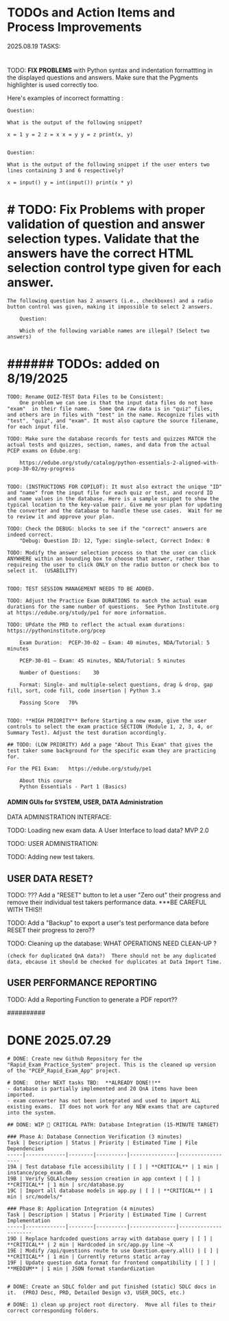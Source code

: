 
# TODOs and Action Items and Process Improvements

2025.08.19 TASKS: 

# ######################

TODO: **FIX PROBLEMS** with Python syntax and indentation formattting in the displayed questions and answers. Make sure that the Pygments highlighter is used correctly too.   

Here's  examples of incorrect formatting :  

    Question:

    What is the output of the following snippet?

    x = 1 y = 2 z = x x = y y = z print(x, y)


    Question:

    What is the output of the following snippet if the user enters two lines containing 3 and 6 respectively?

    x = input() y = int(input()) print(x * y)

# # TODO: Fix Problems with proper validation of question and answer selection types.  Validate that the answers have the correct HTML selection control type given for each answer. 

    The following question has 2 answers (i.e., checkboxes) and a radio button control was given, making it impossible to select 2 answers.  

        Question:

        Which of the following variable names are illegal? (Select two answers)

# ######  TODOs: added on 8/19/2025 #############################

    TODO: Rename QUIZ-TEST Data Files to be Consistent: 
        One problem we can see is that the input data files do not have "exam"  in their file name.   Some QnA raw data is in "quiz" files, and others are in files with "test" in the name. Recognize files with "test", "quiz", and "exam". It must also capture the source filename, for each input file. 

    TODO: Make sure the database records for tests and quizzes MATCH the actual tests and quizzes, section, names, and data from the actual PCEP exams on Edube.org: 

        https://edube.org/study/catalog/python-essentials-2-aligned-with-pcep-30-02/my-progress


    TODO: (INSTRUCTIONS FOR COPILOT): It must also extract the unique "ID" and "name" from the input file for each quiz or test, and record ID and name values in the database. Here is a sample snippet to show the typical location to the key-value pair. Give me your plan for updating the converter and the database to handle these use cases.  Wait for me to review it and approve your plan.  

    TODO: Check the DEBUG: blocks to see if the "correct" answers are indeed correct. 
        "Debug: Question ID: 12, Type: single-select, Correct Index: 0

    TODO: Modify the answer selection process so that the user can click ANYWHERE within an bounding box to choose that answer, rather than requireing the user to click ONLY on the radio button or check box to select it.  (USABILITY)


    TODO: TEST SESSION MANAGEMENT NEEDS TO BE ADDED.  

    TODO: Adjust the Practice Exam DURATIONS to match the actual exam durations for the same number of questions.  See Python Institute.org  at https://edube.org/study/pe1 for more information. 

    TODO: UPdate the PRD to reflect the actual exam durations:  https://pythoninstitute.org/pcep 

        Exam Duration:	PCEP-30-02 – Exam: 40 minutes, NDA/Tutorial: 5 minutes

        PCEP-30-01 – Exam: 45 minutes, NDA/Tutorial: 5 minutes

        Number of Questions:	30

        Format: Single- and multiple-select questions, drag & drop, gap fill, sort, code fill, code insertion | Python 3.x

        Passing Score	70%


    TODO: **HIGH PRIORITY** Before Starting a new exam, give the user controls to select the exam practice SECTION (Module 1, 2, 3, 4, or Summary Test). Adjust the test duration accordingly. 

    ## TODO: (LOW PRIORITY) Add a page "About This Exam" that gives the test taker some background for the specific exam they are practicing for.  

    For the PE1 Exam:   https://edube.org/study/pe1

        About this course
        Python Essentials - Part 1 (Basics)

####  ADMIN GUIs for SYSTEM, USER, DATA Administration ##########

DATA ADMINISTRATION INTERFACE: 

TODO: Loading new exam data.  A User Interface to load data?  MVP 2.0  

TODO: USER ADMINISTRATION: 

TODO: Adding new test takers.

## USER DATA RESET?  
TODO: ??? Add a "RESET" button to let a user "Zero out" their progress and remove their individual test takers performance data.  ***BE CAREFUL WITH THIS!!

TODO: Add a "Backup" to export a user's test performance data before RESET their progress to zero??

TODO: Cleaning up the database:  WHAT OPERATIONS NEED CLEAN-UP ?  

    (check for duplicated QnA data?)  There should not be any duplicated data, ebcause it should be checked for duplicates at Data Import Time. 


## USER PERFORMANCE REPORTING
TODO: Add a Reporting Function to generate a PDF report?? 

##########

# DONE 2025.07.29
    # DONE: Create new Github Repository for the "Rapid_Exam_Practice_System" project. This is the cleaned up version of the "PCEP_Rapid_Exam_App" project.

    # DONE:  Other NEXT tasks TBD:  **ALREADY DONE!!**
    - database is partially implemented and 20 QnA items have been imported.
    - exam converter has not been integrated and used to import ALL existing exams.  IT does not work for any NEW exams that are captured into the system.

    ## DONE: WIP 🚀 CRITICAL PATH: Database Integration (15-MINUTE TARGET)

    ### Phase A: Database Connection Verification (3 minutes)
    Task | Description | Status | Priority | Estimated Time | File Dependencies
    -----|-------------|--------|----------|---------------|------------------
    19A | Test database file accessibility | [ ] | **CRITICAL** | 1 min | instance/pcep_exam.db
    19B | Verify SQLAlchemy session creation in app context | [ ] | **CRITICAL** | 1 min | src/database.py
    19C | Import all database models in app.py | [ ] | **CRITICAL** | 1 min | src/models/*

    ### Phase B: Application Integration (4 minutes)
    Task | Description | Status | Priority | Estimated Time | Current Implementation
    -----|-------------|--------|----------|---------------|----------------------
    19D | Replace hardcoded questions array with database query | [ ] | **CRITICAL** | 2 min | Hardcoded in src/app.py line ~X
    19E | Modify /api/questions route to use Question.query.all() | [ ] | **CRITICAL** | 1 min | Currently returns static array
    19F | Update question data format for frontend compatibility | [ ] | **MEDIUM** | 1 min | JSON format standardization


    # DONE: Create an SDLC folder and put finished (static) SDLC docs in it.  (PROJ Desc, PRD, Detailed Design v3, USER_DOCS, etc.)

    # DONE: 1) clean up project root directory.  Move all files to their correct corresponding folders.  
